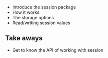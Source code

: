 - Introduce the session package
- How it works
- The storage options
- Read/writing session values

## Take aways

- Get to know the API of working with session
